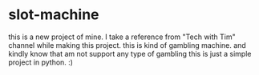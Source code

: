 # slot-machine
this is a new project of mine. I take a reference from "Tech with Tim" channel while making this project. this is kind of gambling machine. and kindly know that am not support any type of gambling this is just a simple project in python. :) 
